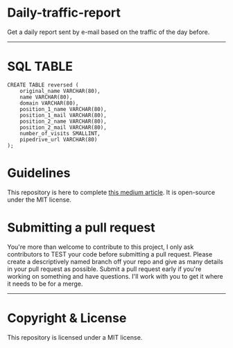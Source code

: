 # Daily-traffic-report
Get a daily report sent by e-mail based on the traffic of the day before. 

***************************************************************************

# SQL TABLE

	CREATE TABLE reversed (
		original_name VARCHAR(80),
		name VARCHAR(80),
		domain VARCHAR(80),
		position_1_name VARCHAR(80),
		position_1_mail VARCHAR(80),
		position_2_name VARCHAR(80),
		position_2_mail VARCHAR(80),
		number_of_visits SMALLINT,
		pipedrive_url VARCHAR(80)
	);

# Guidelines
This repository is here to complete [this medium article](https://medium.com/growth-france/lip-reverse-exploitez-votre-trafic-non-converti-c057a2f8a77c). It is open-source under the MIT license.

# Submitting a pull request

You're more than welcome to contribute to this project, I only ask contributors to TEST your code before submitting a pull request. Please create a descriptively named branch off your repo and give as many details in your pull request as possible.
Submit a pull request early if you're working on something and have questions. I'll work with you to get it where it needs to be for a merge.

***************************************************************************

# Copyright & License
This repository is licensed under a MIT license.


